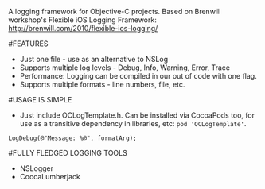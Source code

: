 A logging framework for Objective-C projects. Based on Brenwill workshop's Flexible iOS Logging Framework: http://brenwill.com/2010/flexible-ios-logging/ 

#FEATURES

* Just one file - use as an alternative to NSLog
* Supports multiple log levels - Debug, Info, Warning, Error, Trace
* Performance: Logging can be compiled in our out of code with one flag. 
* Supports multiple formats - line numbers, file, etc. 

#USAGE IS SIMPLE

* Just include OCLogTemplate.h. Can be installed via CocoaPods too, for use as a transitive dependency in libraries, etc: `pod 'OCLogTemplate'`. 

```objc
LogDebug(@"Message: %@", formatArg);
```

#FULLY FLEDGED LOGGING TOOLS

* NSLogger
* CoocaLumberjack








